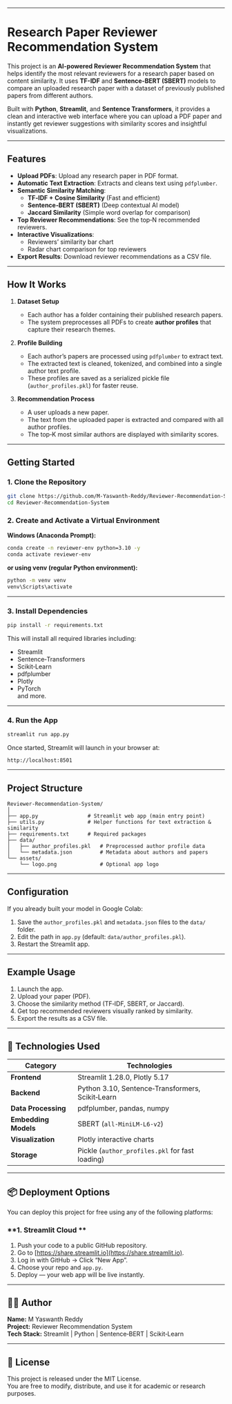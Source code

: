 ***
# Research Paper Reviewer Recommendation System

This project is an **AI-powered Reviewer Recommendation System** that helps identify the most relevant reviewers for a research paper based on content similarity. It uses **TF-IDF** and **Sentence‑BERT (SBERT)** models to compare an uploaded research paper with a dataset of previously published papers from different authors.

Built with **Python**, **Streamlit**, and **Sentence Transformers**, it provides a clean and interactive web interface where you can upload a PDF paper and instantly get reviewer suggestions with similarity scores and insightful visualizations.

***

## Features

- **Upload PDFs**: Upload any research paper in PDF format.
- **Automatic Text Extraction**: Extracts and cleans text using `pdfplumber`.
- **Semantic Similarity Matching**:
  - **TF‑IDF + Cosine Similarity** (Fast and efficient)
  - **Sentence‑BERT (SBERT)** (Deep contextual AI model)
  - **Jaccard Similarity** (Simple word overlap for comparison)
- **Top Reviewer Recommendations**: See the top‑N recommended reviewers.
- **Interactive Visualizations**:
  - Reviewers’ similarity bar chart
  - Radar chart comparison for top reviewers
- **Export Results**: Download reviewer recommendations as a CSV file.

***

## How It Works

1. **Dataset Setup**
   - Each author has a folder containing their published research papers.
   - The system preprocesses all PDFs to create **author profiles** that capture their research themes.

2. **Profile Building**
   - Each author’s papers are processed using `pdfplumber` to extract text.
   - The extracted text is cleaned, tokenized, and combined into a single author text profile.
   - These profiles are saved as a serialized pickle file (`author_profiles.pkl`) for faster reuse.

3. **Recommendation Process**
   - A user uploads a new paper.
   - The text from the uploaded paper is extracted and compared with all author profiles.
   - The top‑K most similar authors are displayed with similarity scores.

***

## Getting Started

### **1. Clone the Repository**
```bash
git clone https://github.com/M-Yaswanth-Reddy/Reviewer-Recommendation-System.git
cd Reviewer-Recommendation-System
```

### **2. Create and Activate a Virtual Environment**
**Windows (Anaconda Prompt):**
```bash
conda create -n reviewer-env python=3.10 -y
conda activate reviewer-env
```

**or using venv (regular Python environment):**
```bash
python -m venv venv
venv\Scripts\activate
```

***

### **3. Install Dependencies**
```bash
pip install -r requirements.txt
```

This will install all required libraries including:
- Streamlit
- Sentence‑Transformers
- Scikit‑Learn
- pdfplumber
- Plotly
- PyTorch  
and more.

***

### **4. Run the App**
```bash
streamlit run app.py
```
Once started, Streamlit will launch in your browser at:
```
http://localhost:8501
```

***

## Project Structure

```
Reviewer-Recommendation-System/
│
├── app.py                # Streamlit web app (main entry point)
├── utils.py              # Helper functions for text extraction & similarity
├── requirements.txt      # Required packages
├── data/
│   ├── author_profiles.pkl   # Preprocessed author profile data
│   └── metadata.json         # Metadata about authors and papers
└── assets/
    └── logo.png              # Optional app logo
```

***

## Configuration

If you already built your model in Google Colab:
1. Save the `author_profiles.pkl` and `metadata.json` files to the `data/` folder.
2. Edit the path in `app.py` (default: `data/author_profiles.pkl`).
3. Restart the Streamlit app.

***

## Example Usage

1. Launch the app.
2. Upload your paper (PDF).
3. Choose the similarity method (TF‑IDF, SBERT, or Jaccard).
4. Get top recommended reviewers visually ranked by similarity.
5. Export the results as a CSV file.

***

## 🧰 Technologies Used

| Category | Technologies |
|-----------|---------------|
| **Frontend** | Streamlit 1.28.0, Plotly 5.17 |
| **Backend** | Python 3.10, Sentence‑Transformers, Scikit‑Learn |
| **Data Processing** | pdfplumber, pandas, numpy |
| **Embedding Models** | SBERT (`all-MiniLM-L6-v2`) |
| **Visualization** | Plotly interactive charts |
| **Storage** | Pickle (`author_profiles.pkl` for fast loading) |

***

## 📦 Deployment Options

You can deploy this project for free using any of the following platforms:

### **1. Streamlit Cloud **
1. Push your code to a public GitHub repository.
2. Go to [https://share.streamlit.io](https://share.streamlit.io).
3. Log in with GitHub → Click “New App”.
4. Choose your repo and `app.py`.
5. Deploy — your web app will be live instantly.


***

## 🧑‍💻 Author
**Name:** M Yaswanth Reddy  
**Project:** Reviewer Recommendation System  
**Tech Stack:** Streamlit | Python | Sentence‑BERT | Scikit‑Learn

***

## 📝 License
This project is released under the MIT License.  
You are free to modify, distribute, and use it for academic or research purposes.
